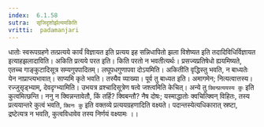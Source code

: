 ```yaml
---
index:  6.1.58
sutra:  सृजिदृशोर्झल्यमकिति
vritti:  padamanjari
---
```


धातोः स्वरूपग्रहणे तत्प्रत्यये कार्यं विज्ञायत इति प्रत्यय इह सन्निधापितो झला विशेष्यत इति तदादिविधिर्विज्ञायत इत्याहझलादाविति। अकिति प्रत्यये परत इति। किति परतो न भवतीत्यर्थः। प्रसज्यप्रतिषेधो ह्ययमिष्यते, एतच्च गाङ्कुटादिसूत्र सम्यगुपपादितम्। लघूपधगुणापवा दोऽयमिति। अकितीति वृद्धिस्तु भवति, न बाध्यतेः येन नाप्राप्त्यभावात्। साप्यमि कृते भवति। तस्यैव व्याख्या। पूर्व तु बाध्यत इति। अमागमेन; नित्यत्वात्तस्य। रज्जुसृड्भ्याम्, देवदृग्भ्यामिति। उभयत्र व्रश्चादिसूत्रेण षत्वे जश्त्वमिति केचित्। अन्ये तु `क्विन्प्रत्ययस्य कुः` इति कुत्वमित्छन्ति। ननु न क्विन्नन्तावेतौ, किं तर्हि? क्विबन्तौ? नैष दोषः; यस्माद्धातोः क्वचित्क्विन् विहितः, तस्य प्रत्ययान्तरे कुत्वं भवति, `क्विनः कु` इति वक्तव्ये प्रत्ययग्रहणादिति वक्ष्यते। पदान्तस्येत्यधिकारात् स्रष्टा, द्रष्टेत्यत्र न भवति, कुत्वविधावेव तस्य निर्णयं वक्ष्यामः ।।


